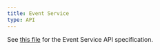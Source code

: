```yaml
---
title: Event Service
type: API
---
```


See [this file](https://github.com/kyma-project/kyma/blob/master/docs/application-connector/docs/assets/eventsapi.yaml) for the Event Service API specification.
